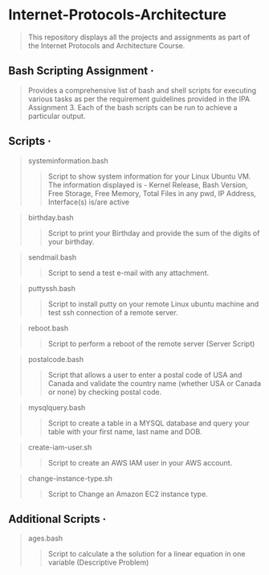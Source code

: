 # Internet-Protocols-Architecture

> This repository displays all the projects and assignments as part of the Internet Protocols and Architecture Course.

## Bash Scripting Assignment &middot;

> Provides a comprehensive list of bash and shell scripts for executing various tasks as per the requirement guidelines provided in the IPA Assignment 3. Each of the bash scripts can be run to achieve a particular output.

## Scripts &middot;

> systeminformation.bash
>> Script to show system information for your Linux Ubuntu VM. The information displayed is - Kernel Release, Bash Version, Free Storage, Free Memory, Total Files in any pwd, IP Address, Interface(s) is/are active

> birthday.bash
>> Script to print your Birthday and provide the sum of the digits of your birthday.

> sendmail.bash
>> Script to send a test e-mail with any attachment.

> puttyssh.bash
>> Script to install putty on your remote Linux ubuntu machine and test ssh connection of a remote server.

> reboot.bash
>> Script to perform a reboot of the remote server (Server Script)

> postalcode.bash
>> Script that allows a user to enter a postal code of USA and Canada and validate the country name (whether USA or Canada or none) by checking postal code.

> mysqlquery.bash
>> Script to create a table in a MYSQL database and query your table with your first name, last name and DOB.

> create-iam-user.sh
>> Script to create an AWS IAM user in your AWS account. 

> change-instance-type.sh
>> Script to Change an Amazon EC2 instance type.

## Additional Scripts &middot;

> ages.bash
>> Script to calculate a the solution for a linear equation in one variable (Descriptive Problem)
